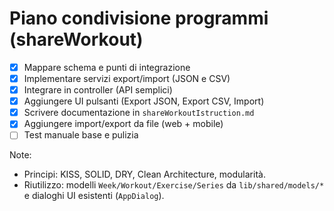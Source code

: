 # Piano condivisione programmi (shareWorkout)

- [x] Mappare schema e punti di integrazione
- [x] Implementare servizi export/import (JSON e CSV)
- [x] Integrare in controller (API semplici)
- [x] Aggiungere UI pulsanti (Export JSON, Export CSV, Import)
- [x] Scrivere documentazione in `shareWorkoutIstruction.md`
- [x] Aggiungere import/export da file (web + mobile)
- [ ] Test manuale base e pulizia

Note:
- Principi: KISS, SOLID, DRY, Clean Architecture, modularità.
- Riutilizzo: modelli `Week/Workout/Exercise/Series` da `lib/shared/models/*` e dialoghi UI esistenti (`AppDialog`).
